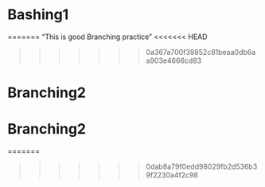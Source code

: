 
# Bashing1
=======
“This is good Branching practice”
<<<<<<< HEAD
>>>>>>> 0a367a700f39852c81beaa0db6aa903e4666cd83
# Branching2
# Branching2
=======

>>>>>>> 0dab8a79f0edd98029fb2d536b39f2230a4f2c98
